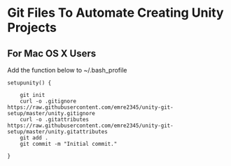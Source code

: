 # Git Files To Automate Creating Unity Projects

## For Mac OS X Users

Add the function below to ~/.bash_profile

```
setupunity() {

    git init
    curl -o .gitignore https://raw.githubusercontent.com/emre2345/unity-git-setup/master/unity.gitignore
    curl -o .gitattributes https://raw.githubusercontent.com/emre2345/unity-git-setup/master/unity.gitattributes
    git add .
    git commit -m "Initial commit."

}
```

